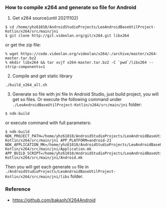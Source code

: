 ### How to compile x264 and generate so file for Android
1. Get x264 source(until 20211102)
```shell
$ cd /home/yhz61010/AndroidStudioProjects/LeoAndroidBaseUtilProject-Kotlin/x264/src/main/jni
$ git clone http://git.videolan.org/git/x264.git libx264
```
or get the zip file:
```shell
% wget https://code.videolan.org/videolan/x264/-/archive/master/x264-master.tar.bz2
% mkdir libx264 && tar xvjf x264-master.tar.bz2 -C `pwd`/libx264 --strip-components=1
```
2. Compile and get static library
```shell
./build_x264_all.sh
```
3. Generate so file with jni file
In Android Studio, just build project, you will get so files. Or execute the following command under `./LeoAndroidBaseUtilProject-Kotlin/x264/src/main/jni` folder:
```shell
$ ndk-build
```
or execute command with full parameters:
```shell
$ ndk-build NDK_PROJECT_PATH=/home/yhz61010/AndroidStudioProjects/LeoAndroidBaseUtilProject-Kotlin/x264/src/main/jni APP_PLATFORM=android-21 NDK_APPLICATION_MK=/home/yhz61010/AndroidStudioProjects/LeoAndroidBaseUtilProject-Kotlin/x264/src/main/jni/Application.mk APP_BUILD_SCRIPT=/home/yhz61010/AndroidStudioProjects/LeoAndroidBaseUtilProject-Kotlin/x264/src/main/jni/Android.mk
```
Then you will get each generate `so` file in `./AndroidStudioProjects/LeoAndroidBaseUtilProject-Kotlin/x264/src/main/jni/libs` folder.

### Reference
- https://github.com/bakaoh/X264Android
